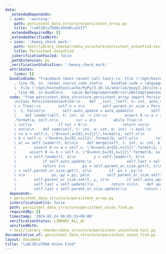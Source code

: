 ```yaml
---
data:
  _extendedDependsOn:
  - icon: ':warning:'
    path: persistent_data_structure/persistent_array.py
    title: "\u6C38\u7D9A\u914D\u5217"
  _extendedRequiredBy: []
  _extendedVerifiedWith:
  - icon: ':heavy_check_mark:'
    path: test/library_checker/data_structure/persistent_unionfind.test.py
    title: Persistent UnionFind
  _isVerificationFailed: false
  _pathExtension: py
  _verificationStatusIcon: ':heavy_check_mark:'
  attributes:
    links: []
  bundledCode: "Traceback (most recent call last):\n  File \"/opt/hostedtoolcache/PyPy/3.10.14/x64/lib/pypy3.10/site-packages/onlinejudge_verify/documentation/build.py\"\
    , line 76, in _render_source_code_stat\n    bundled_code = language.bundle(\n\
    \  File \"/opt/hostedtoolcache/PyPy/3.10.14/x64/lib/pypy3.10/site-packages/onlinejudge_verify/languages/python.py\"\
    , line 96, in bundle\n    raise NotImplementedError\nNotImplementedError\n"
  code: "from persistent_data_structure.persistent_array import PersistentArray\n\n\
    \nclass PersistentUnionFind:\n    def __init__(self, n: int, auto_update: bool\
    \ = True):\n        self.n = n\n        self.parent_or_size = PersistentArray(n,\
    \ -1, False)\n        self.auto_update = auto_update\n        self.last = 0\n\n\
    \    def leader(self, t: int, a) -> int:\n        assert 0 <= a < self.n, \"0<=a<n,a={0},n={1}\"\
    .format(a, self.n)\n        cur = a\n        while True:\n            nxt = self.parent_or_size.get(t,\
    \ cur)\n            if nxt < 0:\n                return cur\n            cur =\
    \ nxt\n\n    def same(self, t: int, a: int, b: int) -> bool:\n        assert 0\
    \ <= a < self.n, \"0<=a<n,a={0},n={1}\".format(a, self.n)\n        assert 0 <=\
    \ b < self.n, \"0<=b<n,b={0},n={1}\".format(b, self.n)\n        return self.leader(t,\
    \ a) == self.leader(t, b)\n\n    def merge(self, t: int, a: int, b: int) -> int:\n\
    \        assert 0 <= a < self.n, \"0<=a<n,a={0},n={1}\".format(a, self.n)\n  \
    \      assert 0 <= b < self.n, \"0<=b<n,b={0},n={1}\".format(b, self.n)\n    \
    \    x = self.leader(t, a)\n        y = self.leader(t, b)\n        if x == y:\n\
    \            if self.auto_update:\n                self.last = self.update()\n\
    \            return x\n        px = self.parent_or_size.get(t, x)\n        py\
    \ = self.parent_or_size.get(t, y)\n        if -px < -py:\n            x, y = y,\
    \ x\n            px, py = py, px\n        self.parent_or_size.set(t, x, px + py)\n\
    \        self.parent_or_size.set(t, y, x)\n        if self.auto_update:\n    \
    \        self.last = self.update()\n        return x\n\n    def update(self):\n\
    \        self.last = self.parent_or_size.update()\n        return self.last\n"
  dependsOn:
  - persistent_data_structure/persistent_array.py
  isVerificationFile: false
  path: persistent_data_structure/persistent_union_find.py
  requiredBy: []
  timestamp: '2024-02-24 06:05:31+09:00'
  verificationStatus: LIBRARY_ALL_AC
  verifiedWith:
  - test/library_checker/data_structure/persistent_unionfind.test.py
documentation_of: persistent_data_structure/persistent_union_find.py
layout: document
title: "\u6C38\u7D9A Union Find"
---
```

